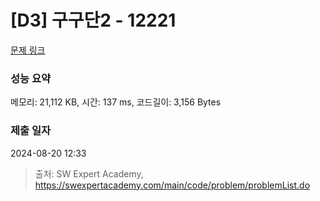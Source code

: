 # [D3] 구구단2 - 12221 

[문제 링크](https://swexpertacademy.com/main/code/problem/problemDetail.do?contestProbId=AXpz3dravpQDFATi) 

### 성능 요약

메모리: 21,112 KB, 시간: 137 ms, 코드길이: 3,156 Bytes

### 제출 일자

2024-08-20 12:33



> 출처: SW Expert Academy, https://swexpertacademy.com/main/code/problem/problemList.do